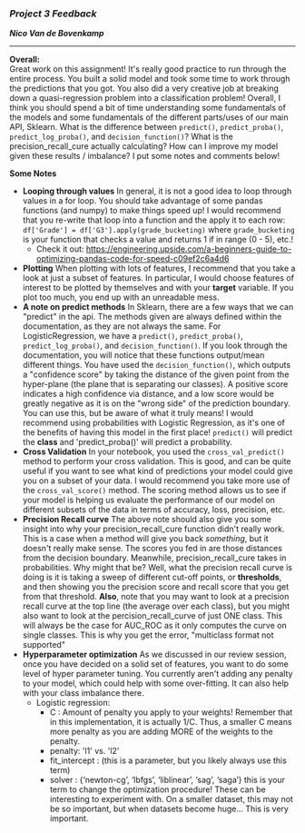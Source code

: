 ### ***Project 3 Feedback***

***Nico Van de Bovenkamp***

***

**Overall:**  
Great work on this assignment! It's really good practice to run through the entire process. You built a solid model and took some time to work through the predictions that you got. You also did a very creative job at breaking down a quasi-regression problem into a classification problem! Overall, I think you should spend a bit of time understanding some fundamentals of the models and some fundamentals of the different parts/uses of our main API, Sklearn. What is the difference between `predict()`, `predict_proba()`, `predict_log_proba()`, and `decision_function()`? What is the precision_recall_cure actually calculating? How can I improve my model given these results / imbalance? I put some notes and comments below!

**Some Notes**  

* **Looping through values**  In general, it is not a good idea to loop through values in a for loop. You should take advantage of some pandas functions (and numpy) to make things speed up! I would recommend that you re-write that loop into a function and the apply it to each row: `df['Grade'] = df['G3'].apply(grade_bucketing)` where `grade_bucketing` is your function that checks a value and returns 1 if in range (0 - 5), etc.!
    - Check it out: https://engineering.upside.com/a-beginners-guide-to-optimizing-pandas-code-for-speed-c09ef2c6a4d6
* **Plotting**  When plotting with lots of features, I recommend that you take a look at just a subset of features. In particular, I would choose features of interest to be plotted by themselves and with your **target** variable. If you plot too much, you end up with an unreadable mess.
* **A note on predict methods**  In Sklearn, there are a few ways that we can "predict" in the api. The methods given are always defined within the documentation, as they are not always the same. For LogisticRegression, we have a `predict()`, `predict_proba()`, `predict_log_proba()`, and `decision_function()`. If you look through the documentation, you will notice that these functions output/mean different things. You have used the `decision_function()`, which outputs a "confidence score" by taking the distance of the given point from the hyper-plane (the plane that is separating our classes). A positive score indicates a high confidence via distance, and a low score would be greatly negative as it is on the "wrong side" of the prediction boundary. You can use this, but be aware of what it truly means! I would recommend using probabilities with Logistic Regression, as it's one of the benefits of having this model in the first place! `predict()` will predict the **class** and 'predict_proba()' will predict a probability.
* **Cross Validation**  In your notebook, you used the `cross_val_predict()` method to perform your cross validation. This is good, and can be quite useful if you want to see what kind of predictions your model could give you on a subset of your data. I would recommend you take more use of the `cross_val_score()` method. The scoring method allows us to see if your model is helping us evaluate the performance of our model on different subsets of the data in terms of accuracy, loss, precision, etc.
* **Precision Recall curve**  The above note should also give you some insight into why your precision_recall_cure function didn't really work. This is a case when a method will give you back *something*, but it doesn't really make sense. The scores you fed in are those distances from the decision boundary. Meanwhile, precision_recall_cure takes in probabilities. Why might that be? Well, what the precision recall curve is doing is it is taking a sweep of different cut-off points, or **thresholds**, and then showing you the precision score and recall score that you get from that threshold. **Also**, note that you may want to look at a precision recall curve at the top line (the average over each class), but you might also want to look at the percision_recall_curve of just ONE class. This will always be the case for AUC_ROC as it only computes the curve on single classes. This is why you get the error, "multiclass format not supported"
* **Hyperparameter optimization**  As we discussed in our review session, once you have decided on a solid set of features, you want to do some level of hyper parameter tuning. You currently aren't adding any penalty to your model, which could help with some over-fitting. It can also help with your class imbalance there.
    - Logistic regression:
        - C : Amount of penalty you apply to your weights! Remember that in this implementation, it is actually 1/C. Thus, a smaller C means more penalty as you are adding MORE of the weights to the penalty.
        - penalty: 'l1' vs. 'l2'
        - fit_intercept : (this is a parameter, but you likely always use this term)
        - solver : {‘newton-cg’, ‘lbfgs’, ‘liblinear’, ‘sag’, ‘saga’} this is your term to change the optimization procedure! These can be interesting to experiment with. On a smaller dataset, this may not be so important, but when datasets become huge... This is very important.
